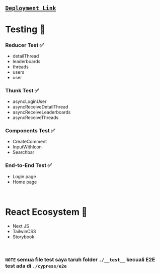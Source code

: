 ## <a href="#">```Deployment Link```</a>

# Testing 🧪
### Reducer Test ✅
  - detailThread
  - leaderboards
  - threads
  - users
  - user

### Thunk Test ✅
  - asyncLoginUser
  - asyncReceiveDetailThread
  - asyncReceiveLeaderboards
  - asyncReceiveThreads

### Components Test ✅
  - CreateComment
  - InputWithIcon
  - Searchbar

### End-to-End Test ✅
  - Login page
  - Home page
<br>

# React Ecosystem 🧩
- Next JS
- TailwinCSS
- Storybook
<br>

### ```NOTE``` semua file test saya taruh folder ```./__test__``` kecuali E2E test ada di ```./cypress/e2e```